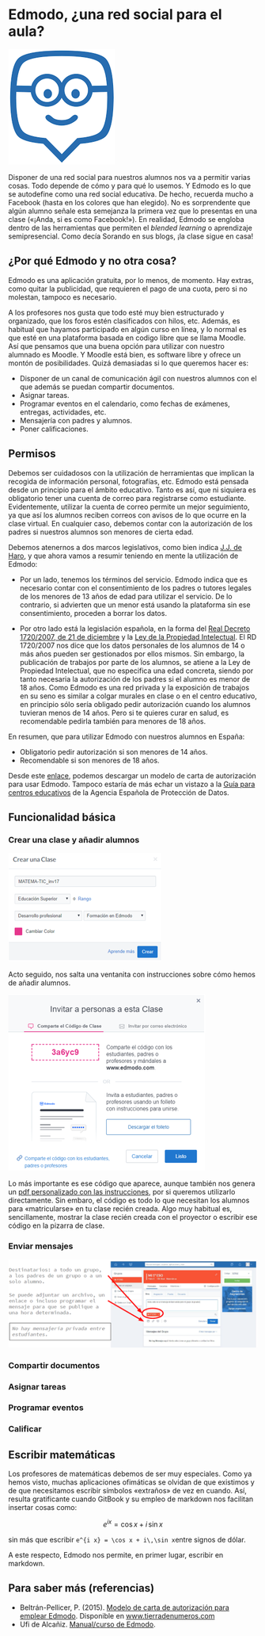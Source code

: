 # Edmodo, ¿una red social para el aula?

![](/redes-sociales/assets/edmodo.png)

Disponer de una red social para nuestros alumnos nos va a permitir varias cosas. Todo depende de cómo y para qué lo usemos. Y Edmodo es lo que se autodefine como una red social educativa. De hecho, recuerda mucho a Facebook \(hasta en los colores que han elegido\). No es sorprendente que algún alumno señale esta semejanza la primera vez que lo presentas en una clase \(«¡Anda, si es como Facebook!»\). En realidad, Edmodo se engloba dentro de las herramientas que permiten el _blended learning_ o aprendizaje semipresencial. Como decía Sorando en sus blogs, ¡la clase sigue en casa!

## ¿Por qué Edmodo y no otra cosa?

Edmodo es una aplicación gratuita, por lo menos, de momento. Hay extras, como quitar la publicidad, que requieren el pago de una cuota, pero si no molestan, tampoco es necesario.

A los profesores nos gusta que todo esté muy bien estructurado y organizado, que los foros estén clasificados con hilos, etc. Además, es habitual que hayamos participado en algún curso en línea, y lo normal es que esté en una plataforma basada en codigo libre que se llama Moodle. Así que pensamos que una buena opción para utilizar con nuestro alumnado es Moodle. Y Moodle está bien, es software libre y ofrece un montón de posibilidades. Quizá demasiadas si lo que queremos hacer es:

* Disponer de un canal de comunicación ágil con nuestros alumnos con el que además se puedan compartir documentos.
* Asignar tareas.
* Programar eventos en el calendario, como fechas de exámenes, entregas, actividades, etc.
* Mensajería con padres y alumnos.
* Poner calificaciones.

## Permisos

Debemos ser cuidadosos con la utilización de herramientas que implican la recogida de información personal, fotografías, etc. Edmodo está pensada desde un principio para el ámbito educativo. Tanto es así, que ni siquiera es obligatorio tener una cuenta de correo para registrarse como estudiante. Evidentemente, utilizar la cuenta de correo permite un mejor seguimiento, ya que así los alumnos reciben correos con avisos de lo que ocurre en la clase virtual. En cualquier caso, debemos contar con la autorización de los padres si nuestros alumnos son menores de cierta edad.

Debemos atenernos a dos marcos legislativos, como bien indica [J.J. de Haro](http://jjdeharo.blogspot.com.es/2011/03/aspectos-tener-en-cuenta-la-hora-de.html), y que ahora vamos a resumir teniendo en mente la utilización de Edmodo:

* Por un lado, tenemos los términos del servicio. Edmodo indica que es necesario contar con el consentimiento de los padres o tutores legales de los menores de 13 años de edad para utilizar el servicio. De lo contrario, si advierten que un menor está usando la plataforma sin ese consentimiento, proceden a borrar los datos.

* Por otro lado está la legislación española, en la forma del [Real Decreto 1720/2007, de 21 de diciembre](http://www.boe.es/boe/dias/2008/01/19/pdfs/A04103-04136.pdf) y la [Ley de la Propiedad Intelectual](http://www.mcu.es/propiedadInt/docs/RDLegislativo_1_1996.pdf). El RD 1720/2007 nos dice que los datos personales de los alumnos de 14 o más años pueden ser gestionados por ellos mismos. Sin embargo, la publicación de trabajos por parte de los alumnos, se atiene a la Ley de Propiedad Intelectual, que no especifica una edad concreta, siendo por tanto necesaria la autorización de los padres si el alumno es menor de 18 años. Como Edmodo es una red privada y la exposición de trabajos en su seno es similar a colgar murales en clase o en el centro educativo, en principio sólo sería obligado pedir autorización cuando los alumnos tuvieran menos de 14 años. Pero si te quieres curar en salud, es recomendable pedirla también para menores de 18 años.

En resumen, que para utilizar Edmodo con nuestros alumnos en España:

* Obligatorio pedir autorización si son menores de 14 años.
* Recomendable si son menores de 18 años.

Desde este [enlace](http://www.tierradenumeros.com/2015/10/carta-de-autorizacion-edmodo.html), podemos descargar un modelo de carta de autorización para usar Edmodo. Tampoco estaría de más echar un vistazo a la [Guía para centros educativos](http://www.tudecideseninternet.es/agpd1/images/guias/GuiaCentros/GuiaCentrosEducativos.pdf) de la Agencia Española de Protección de Datos.

## Funcionalidad básica

### Crear una clase y añadir alumnos

![](/redes-sociales/assets/edmodo02.png)

Acto seguido, nos salta una ventanita con instrucciones sobre cómo hemos de añadir alumnos.

![](/redes-sociales/assets/edmodo03.png)

Lo más importante es ese código que aparece, aunque también nos genera un [pdf personalizado con las instrucciones](/redes-sociales/assets/folleto_edmodo.pdf), por si queremos utilizarlo directamente. Sin embaro, el código es todo lo que necesitan los alumnos para «matricularse» en tu clase recién creada. Algo muy habitual es, sencillamente, mostrar la clase recién creada con el proyector o escribir ese código en la pizarra de clase.

### Enviar mensajes

![](/redes-sociales/assets/edmodo_mensajes.png)

### Compartir documentos

### Asignar tareas

### Programar eventos

### Calificar

## Escribir matemáticas

Los profesores de matemáticas debemos de ser muy especiales. Como ya hemos visto, muchas aplicaciones ofimáticas se olvidan de que existimos y de que necesitamos escribir símbolos «extraños» de vez en cuando. Así, resulta gratificante cuando GitBook y su empleo de markdown nos facilitan insertar cosas como:

$$e^{i x} = \cos x + i\,\sin x$$

sin más que escribir `e^{i x} = \cos x + i\,\sin x`entre signos de dólar.

A este respecto, Edmodo nos permite, en primer lugar, escribir en markdown.

## Para saber más \(referencias\)

* Beltrán-Pellicer, P. \(2015\). [Modelo de carta de autorización para emplear Edmodo](http://www.tierradenumeros.com/2015/10/carta-de-autorizacion-edmodo.html). Disponible en www.tierradenumeros.com
* Ufi de Alcañiz. [Manual/curso de Edmodo](https://www.gitbook.com/book/ufialcaniz/edmodo/details).



